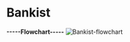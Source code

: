 # Bankist

**-----Flowchart-----**
![Bankist-flowchart](https://user-images.githubusercontent.com/92433654/201506856-43ddd191-43b3-4424-8fa7-12cb7025bab8.png)
